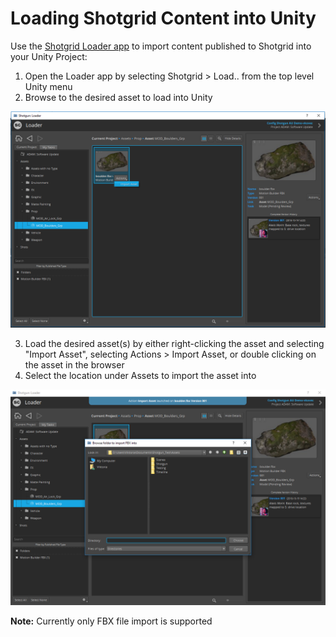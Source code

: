 # Loading Shotgrid Content into Unity

Use the [Shotgrid Loader app](https://support.shotgridsoftware.com/hc/en-us/articles/115000068574-Integrations-User-Guide#The%20Loader) to import content published to Shotgrid into your Unity Project:

1. Open the Loader app by selecting Shotgrid > Load.. from the top level Unity menu
2. Browse to the desired asset to load into Unity

![Shotgrid Loader app](images/load_asset.png)

3. Load the desired asset(s) by either right-clicking the asset and selecting "Import Asset", selecting Actions > Import Asset, or double clicking on the asset in the browser
4. Select the location under Assets to import the asset into

![Shotgrid Loader Browse](images/loader_import_asset.png)

**Note:** Currently only FBX file import is supported